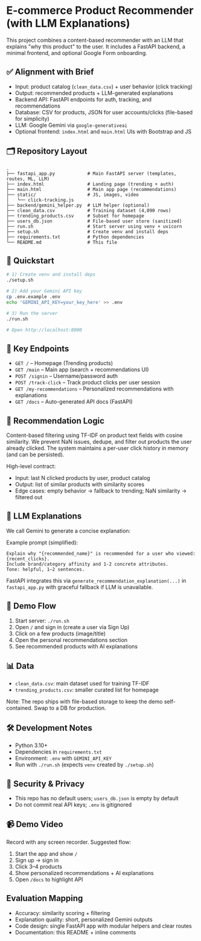 # E-commerce Product Recommender (with LLM Explanations)

This project combines a content-based recommender with an LLM that explains "why this product" to the user. It includes a FastAPI backend, a minimal frontend, and optional Google Form onboarding.

## ✅ Alignment with Brief

- Input: product catalog (`clean_data.csv`) + user behavior (click tracking)
- Output: recommended products + LLM-generated explanations
- Backend API: FastAPI endpoints for auth, tracking, and recommendations
- Database: CSV for products, JSON for user accounts/clicks (file-based for simplicity)
- LLM: Google Gemini via `google-generativeai`
- Optional frontend: `index.html` and `main.html` UIs with Bootstrap and JS

## 🗂️ Repository Layout

```
.
├── fastapi_app.py            # Main FastAPI server (templates, routes, ML, LLM)
├── index.html                # Landing page (trending + auth)
├── main.html                 # Main app page (recommendations)
├── static/                   # JS, images, video
│   └── click-tracking.js
├── backend/gemini_helper.py  # LLM helper (optional)
├── clean_data.csv            # Training dataset (4,090 rows)
├── trending_products.csv     # Subset for homepage
├── users_db.json             # File-based user store (sanitized)
├── run.sh                    # Start server using venv + uvicorn
├── setup.sh                  # Create venv and install deps
├── requirements.txt          # Python dependencies
└── README.md                 # This file
```

## 🚀 Quickstart

```bash
# 1) Create venv and install deps
./setup.sh

# 2) Add your Gemini API key
cp .env.example .env
echo 'GEMINI_API_KEY=your_key_here' >> .env

# 3) Run the server
./run.sh

# Open http://localhost:8000
```

## 🔌 Key Endpoints

- `GET /` – Homepage (Trending products)
- `GET /main` – Main app (search + recommendations UI)
- `POST /signin` – Username/password auth
- `POST /track-click` – Track product clicks per user session
- `GET /my-recommendations` – Personalized recommendations with explanations
- `GET /docs` – Auto-generated API docs (FastAPI)

## 🧠 Recommendation Logic

Content-based filtering using TF-IDF on product text fields with cosine similarity. We prevent NaN issues, dedupe, and filter out products the user already clicked. The system maintains a per-user click history in memory (and can be persisted).

High-level contract:
- Input: last N clicked products by user, product catalog
- Output: list of similar products with similarity scores
- Edge cases: empty behavior → fallback to trending; NaN similarity → filtered out

## 🤖 LLM Explanations

We call Gemini to generate a concise explanation:

Example prompt (simplified):
```
Explain why "{recommended_name}" is recommended for a user who viewed: {recent_clicks}.
Include brand/category affinity and 1-2 concrete attributes.
Tone: helpful, 1–2 sentences.
```

FastAPI integrates this via `generate_recommendation_explanation(...)` in `fastapi_app.py` with graceful fallback if LLM is unavailable.

## 🧪 Demo Flow

1. Start server: `./run.sh`
2. Open `/` and sign in (create a user via Sign Up)
3. Click on a few products (image/title)
4. Open the personal recommendations section
5. See recommended products with AI explanations

## 📊 Data

- `clean_data.csv`: main dataset used for training TF-IDF
- `trending_products.csv`: smaller curated list for homepage

Note: The repo ships with file-based storage to keep the demo self-contained. Swap to a DB for production.

## 🛠️ Development Notes

- Python 3.10+
- Dependencies in `requirements.txt`
- Environment: `.env` with `GEMINI_API_KEY`
- Run with `./run.sh` (expects `venv` created by `./setup.sh`)

## 🧹 Security & Privacy

- This repo has no default users; `users_db.json` is empty by default
- Do not commit real API keys; `.env` is gitignored

## 📹 Demo Video

Record with any screen recorder. Suggested flow:
1. Start the app and show `/`
2. Sign up → sign in
3. Click 3–4 products
4. Show personalized recommendations + AI explanations
5. Open `/docs` to highlight API

## Evaluation Mapping

- Accuracy: similarity scoring + filtering
- Explanation quality: short, personalized Gemini outputs
- Code design: single FastAPI app with modular helpers and clear routes
- Documentation: this README + inline comments